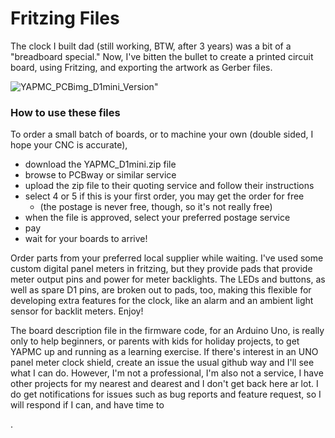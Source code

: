 # Fritzing Files

The clock I built dad (still working, BTW, after 3 years) was a bit of a "breadboard special." Now, I've bitten the bullet to create a printed circuit board, using Fritzing, and exporting the artwork as Gerber files.

![YAPMC_PCBimg_D1mini_Version"](https://user-images.githubusercontent.com/46626696/203237052-1747fa44-66f8-4580-ad78-948db6ee14b4.png)

### How to use these files

To order a small batch of boards, or to machine your own (double sided, I hope your CNC is accurate), 
  * download the YAPMC_D1mini.zip file
  * browse to PCBway or similar service
  * upload the zip file to their quoting service and follow their instructions
  * select 4 or 5 if this is your first order, you may get the order for free 
    * (the postage is never free, though, so it's not really free)
  * when the file is approved, select your preferred postage service
  * pay
  * wait for your boards to arrive!

Order parts from your preferred local supplier while waiting. I've used some custom digital panel meters in fritzing, but they provide pads that provide meter output pins and power for meter backlights. The LEDs and buttons, as well as spare D1 pins, are broken out to pads, too, making this flexible for developing extra features for the clock, like an alarm and an ambient light sensor for backlit meters. Enjoy!

The board description file in the firmware code, for an Arduino Uno, is really only to help beginners, or parents with kids for holiday projects, to get YAPMC up and running as a learning exercise. If there's interest in an UNO panel meter clock shield, create an issue the usual github way and I'll see what I can do. However, I'm not a professional, I'm also not a service, I have other projects for my nearest and dearest and I don't get back here ar lot. I do get notifications for issues such as bug reports and feature request, so I will respond if I can, and have time to

.
